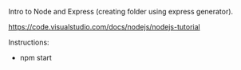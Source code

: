 Intro to Node and Express (creating folder using express generator).

<https://code.visualstudio.com/docs/nodejs/nodejs-tutorial> 

Instructions:

- npm start
